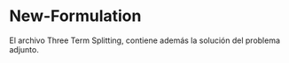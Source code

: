 # New-Formulation

El archivo Three Term Splitting, contiene además la solución del problema adjunto.
